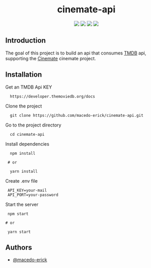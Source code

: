 
<h1 align="center"> cinemate-api </h1>

<p align="center"> 
<a href="#"><img src="https://img.shields.io/badge/node.js-6DA55F?style=for-the-badge&logo=node.js&logoColor=white"/></a>
<a href="#"><img src="https://img.shields.io/badge/NPM-%23CB3837.svg?style=for-the-badge&logo=npm&logoColor=white"/></a>
<a href="#"><img src="https://img.shields.io/badge/NODEMON-%23323330.svg?style=for-the-badge&logo=nodemon&logoColor=%BBDEAD"/></a>
<a href="#"><img src="https://img.shields.io/badge/express.js-%23404d59.svg?style=for-the-badge&logo=express&logoColor=%2361DAFB"/></a>
</p>

## Introduction

<p>
    The goal of this project is to build an api that consumes <a href="https://www.themoviedb.org/">TMDB</a> api, supporting the <a href="https://github.com/macedo-erick/cinemate-app">Cinemate</a> cinemate project.
</p>

## Installation

Get an TMDB Api KEY

```
  https://developer.themoviedb.org/docs
```

Clone the project

```
  git clone https://github.com/macedo-erick/cinemate-api.git
```

Go to the project directory

```
  cd cinemate-api
```

Install dependencies

```
  npm install

 # or

  yarn install
```

Create .env file


```
 API_KEY=your-mail
 API_PORT=your-password
```

Start the server

```
 npm start

# or

 yarn start
```

## Authors

- [@macedo-erick](https://www.github.com/macedo-erick)

